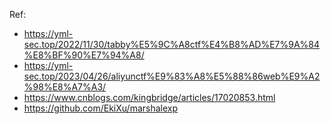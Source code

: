 Ref:
- https://yml-sec.top/2022/11/30/tabby%E5%9C%A8ctf%E4%B8%AD%E7%9A%84%E8%BF%90%E7%94%A8/
- https://yml-sec.top/2023/04/26/aliyunctf%E9%83%A8%E5%88%86web%E9%A2%98%E8%A7%A3/
- https://www.cnblogs.com/kingbridge/articles/17020853.html
- https://github.com/EkiXu/marshalexp
